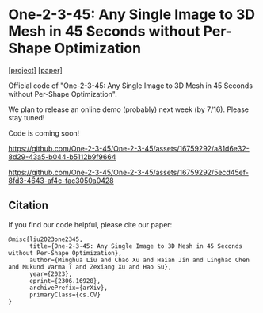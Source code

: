 # One-2-3-45: Any Single Image to 3D Mesh in 45 Seconds without Per-Shape Optimization
 [\[project\]](https://one-2-3-45.github.io) [\[paper\]](https://arxiv.org/pdf/2306.16928.pdf)  

Official code of "One-2-3-45: Any Single Image to 3D Mesh in 45 Seconds without Per-Shape Optimization".

We plan to release an online demo (probably) next week (by 7/16). Please stay tuned!

Code is coming soon!




https://github.com/One-2-3-45/One-2-3-45/assets/16759292/a81d6e32-8d29-43a5-b044-b5112b9f9664



https://github.com/One-2-3-45/One-2-3-45/assets/16759292/5ecd45ef-8fd3-4643-af4c-fac3050a0428







## Citation

If you find our code helpful, please cite our paper:

```
@misc{liu2023one2345,
      title={One-2-3-45: Any Single Image to 3D Mesh in 45 Seconds without Per-Shape Optimization}, 
      author={Minghua Liu and Chao Xu and Haian Jin and Linghao Chen and Mukund Varma T and Zexiang Xu and Hao Su},
      year={2023},
      eprint={2306.16928},
      archivePrefix={arXiv},
      primaryClass={cs.CV}
}
```
